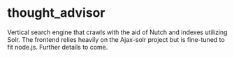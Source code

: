 thought_advisor
===============

Vertical search engine that crawls with the aid of Nutch and indexes utilizing Solr. The frontend relies heavily on the Ajax-solr project but is fine-tuned to fit node.js. Further details to come. 
